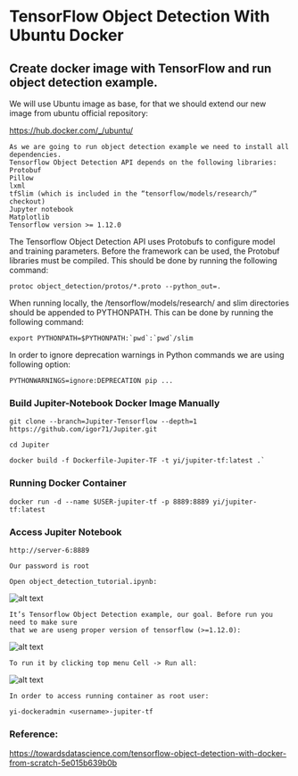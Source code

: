 # TensorFlow Object Detection With Ubuntu Docker

## Create docker image with TensorFlow and run object detection example.

We will use Ubuntu image as base, for that we should extend our new image from ubuntu official repository:

https://hub.docker.com/_/ubuntu/

```
As we are going to run object detection example we need to install all dependencies. 
Tensorflow Object Detection API depends on the following libraries:
Protobuf
Pillow
lxml
tfSlim (which is included in the “tensorflow/models/research/” checkout)
Jupyter notebook
Matplotlib
Tensorflow version >= 1.12.0
```

The Tensorflow Object Detection API uses Protobufs to configure model and training parameters. Before the framework can be used, the Protobuf libraries must be compiled. This should be done by running the following command:

`protoc object_detection/protos/*.proto --python_out=.`

When running locally, the /tensorflow/models/research/ and slim directories should be appended to PYTHONPATH. This can be done by running the following command:
```
export PYTHONPATH=$PYTHONPATH:`pwd`:`pwd`/slim
```

In order to ignore deprecation warnings in Python commands we are using following option:

`PYTHONWARNINGS=ignore:DEPRECATION pip ...`


### Build Jupiter-Notebook Docker Image Manually
```
git clone --branch=Jupiter-Tensorflow --depth=1 https://github.com/igor71/Jupiter.git

cd Jupiter

docker build -f Dockerfile-Jupiter-TF -t yi/jupiter-tf:latest .`
```

### Running Docker Container
```
docker run -d --name $USER-jupiter-tf -p 8889:8889 yi/jupiter-tf:latest
```

### Access Jupiter Notebook
```
http://server-6:8889

Our password is root

Open object_detection_tutorial.ipynb:
```

![alt text](https://miro.medium.com/max/3275/1*XZylTf7T7BAnwbwRWioMfA.png)

```
It’s Tensorflow Object Detection example, our goal. Before run you need to make sure
that we are useng proper version of tensorflow (>=1.12.0):
```

![alt text](https://miro.medium.com/max/3275/1*aZ5ovAHAuuvj2r-kIcvaKw.png)

```
To run it by clicking top menu Cell -> Run all:
```

![alt text](https://miro.medium.com/max/3275/1*vTgUdfXqWq6yUyW1jdbxxQ.png)

```
In order to access running container as root user:

yi-dockeradmin <username>-jupiter-tf
```

### Reference:
https://towardsdatascience.com/tensorflow-object-detection-with-docker-from-scratch-5e015b639b0b
